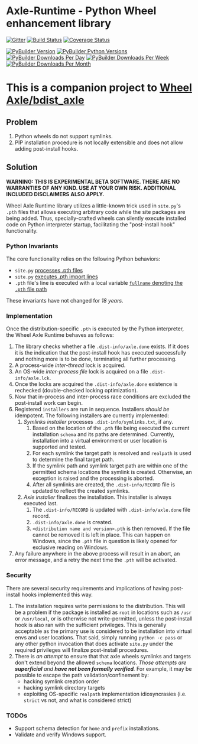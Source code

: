 # Axle-Runtime - Python Wheel enhancement library

[![Gitter](https://img.shields.io/gitter/room/karellen/Lobby?logo=gitter)](https://app.gitter.im/#/room/#karellen_Lobby:gitter.im)
[![Build Status](https://img.shields.io/github/actions/workflow/status/karellen/wheel-axle-runtime/build.yml?branch=master)](https://github.com/karellen/wheel-axle-runtime/actions/workflows/build.yml)
[![Coverage Status](https://img.shields.io/coveralls/github/karellen/wheel-axle-runtime/master?logo=coveralls)](https://coveralls.io/r/karellen/wheel-axle-runtime?branch=master)

[![PyBuilder Version](https://img.shields.io/pypi/v/wheel-axle-runtime?logo=pypi)](https://pypi.org/project/wheel-axle-runtime/)
[![PyBuilder Python Versions](https://img.shields.io/pypi/pyversions/wheel-axle-runtime?logo=pypi)](https://pypi.org/project/wheel-axle-runtime/)
[![PyBuilder Downloads Per Day](https://img.shields.io/pypi/dd/wheel-axle-runtime?logo=pypi)](https://pypi.org/project/wheel-axle-runtime/)
[![PyBuilder Downloads Per Week](https://img.shields.io/pypi/dw/wheel-axle-runtime?logo=pypi)](https://pypi.org/project/wheel-axle-runtime/)
[![PyBuilder Downloads Per Month](https://img.shields.io/pypi/dm/wheel-axle-runtime?logo=pypi)](https://pypi.org/project/wheel-axle-runtime/)

# This is a companion project to [Wheel Axle/bdist_axle](https://github.com/karellen/wheel-axle)

## Problem

1. Python wheels do not support symlinks.
2. PIP installation procedure is not locally extensible and does not allow adding post-install hooks.

## Solution

**WARNING: THIS IS EXPERIMENTAL BETA SOFTWARE. THERE ARE NO WARRANTIES OF ANY KIND. USE AT YOUR OWN RISK. ADDITIONAL
INCLUDED DISCLAIMERS ALSO APPLY.**

Wheel Axle Runtime library utilizes a little-known trick used in `site.py`'s `.pth` files that allows executing
arbitrary code while the site packages are being added. Thus, specially-crafted wheels can silently execute installed
code on Python interpreter startup, facilitating the "post-install hook" functionality.

### Python Invariants

The core functionality relies on the following Python behaviors:

* `site.py` [processes .pth files](https://github.com/python/cpython/blob/8b1b27f1939cc4060531d198fdb09242f247ca7c/Lib/site.py#L171)
* `site.py` [executes .pth import lines](https://github.com/python/cpython/blob/8b1b27f1939cc4060531d198fdb09242f247ca7c/Lib/site.py#L186)
* `.pth` file's line is executed with a local
  variable [`fullname` denoting the `.pth` file path](https://github.com/python/cpython/blob/8b1b27f1939cc4060531d198fdb09242f247ca7c/Lib/site.py#L170)

These invariants have not changed for *18 years*.

### Implementation

Once the distribution-specific `.pth` is executed by the Python interpreter, the Wheel Axle Runtime behaves as follows:

1. The library checks whether a file `.dist-info/axle.done` exists. If it does it is the indication that the
   post-install hook has executed successfully and nothing more is to be done, terminating all further processing.
2. A process-wide *inter-thread* lock is acquired.
3. An OS-wide *inter-process file* lock is acquired on a file `.dist-info/axle.lck`.
4. Once the locks are acquired the `.dist-info/axle.done` existence is rechecked (double-checked locking optimization).
5. Now that in-process and inter-process race conditions are excluded the post-install work can begin.
6. Registered `installers` are run in sequence. Installers *should be* idempotent. The following installers are
   currently implemented:
    1. *Symlinks installer* processes `.dist-info/symlinks.txt`, if any.
        1. Based on the location of the `.pth` file being executed the current installation `schema` and its paths are
           determined. Currently, installation into a virtual environment or user location is supported and tested.
        2. For each symlink the target path is resolved and `realpath` is used to determine the final target path.
        3. If the symlink path and symlink target path are within one of the permitted schema locations the symlink is
           created. Otherwise, an exception is raised and the processing is aborted.
        4. After all symlinks are created, the `.dist-info/RECORD` file is updated to reflect the created symlinks.
    2. *Axle installer* finalizes the installation. This installer is always executed last.
        1. The `.dist-info/RECORD` is updated with `.dist-info/axle.done` file record.
        2. `.dist-info/axle.done` is created.
        3. `<distribution name and version>.pth` is then removed. If the file cannot be removed it is left in place.
           This can happen on Windows, since the `.pth` file in question is likely opened for exclusive reading on
           Windows.
7. Any failure anywhere in the above process will result in an abort, an error message, and a retry the next time
   the `.pth` will be activated.

### Security

There are several security requirements and implications of having post-install hooks implemented this way.

1. The installation requires write permissions to the distribution. This will be a problem if the package is installed
   as `root` in locations such as `/usr` or `/usr/local`, or is otherwise not write-permitted, unless the post-install
   hook is also ran with the sufficient privileges. This is generally acceptable as the primary use is considered to be
   installation into virtual envs and user locations. That said, simply running `python -c pass` or any other python
   invocation that does activate `site.py` under the required privileges will finalize post-install procedures.
2. There is *an attempt* to ensure that that axle wheels symlinks and targets don't extend beyond the allowed `schema`
   locations. *Those attempts are **superficial** and **have not been formally verified**.* For example, it may be
   possible to escape the path validation/confinement by:
    * hacking symlink creation order
    * hacking symlink directory targets
    * exploiting OS-specific `realpath` implementation idiosyncrasies (i.e. `strict` vs not, and what is considered
      strict)

### TODOs

* Support schema detection for `home` and `prefix` installations.
* Validate and verify Windows support.
